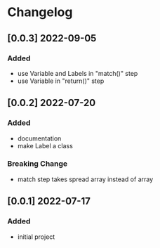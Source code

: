 # Changelog
<!-- https://keepachangelog.com/en/1.0.0/ -->

## [0.0.3]  2022-09-05
### Added
- use Variable and Labels in "match()" step
- use Variable in "return()" step

## [0.0.2]  2022-07-20
### Added
- documentation
- make Label a class
### Breaking Change
- match step takes spread array instead of array

## [0.0.1]  2022-07-17
### Added
- initial project
